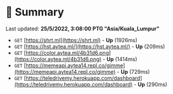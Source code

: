 # 📖 Summary
Last updated: **25/5/2022, 3:08:00 PTG "Asia/Kuala_Lumpur"**

- `GET` [https://shrt.ml](https://shrt.ml) - **Up** (1926ms)
- `GET` [https://hst.aytea.ml/](https://hst.aytea.ml/) - **Up** (209ms)
- `GET` [https://color.aytea.ml/4b31d6.png](https://color.aytea.ml/4b31d6.png) - **Up** (1414ms)
- `GET` [https://memeapi.aytea14.repl.co/gimme](https://memeapi.aytea14.repl.co/gimme) - **Up** (729ms)
- `GET` [https://teledrivemy.herokuapp.com/dashboard](https://teledrivemy.herokuapp.com/dashboard) - **Up** (290ms)
